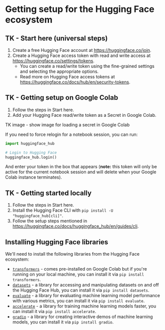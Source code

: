 # Getting setup for the Hugging Face ecosystem

## TK - Start here (universal steps)

1. Create a free Hugging Face account at <https://huggingface.co/join>.
2. Create a Hugging Face access token with read and write access at <https://huggingface.co/settings/tokens>.
    * You can create a read/write token using the fine-grained settings and selecting the appropriate options.
    * Read more on Hugging Face access tokens at <https://huggingface.co/docs/hub/en/security-tokens>. 

## TK - Getting setup on Google Colab

1. Follow the steps in Start here.
2. Add your Hugging Face read/write token as a Secret in Google Colab.

TK image - show image for loading a secret in Google Colab

If you need to force relogin for a notebook session, you can run:

```python
import huggingface_hub

# Login to Hugging Face
huggingface_hub.login()
```

And enter your token in the box that appears (**note:** this token will only be active for the current notebook session and will delete when your Google Colab instance terminates).

## TK - Getting started locally

1. Follow the steps in Start here.
2. Install the Hugging Face CLI with `pip install -U "huggingface_hub[cli]"`.
3. Follow the setup steps mentioned in <https://huggingface.co/docs/huggingface_hub/en/guides/cli>. 

## Installing Hugging Face libraries

We'll need to install the following libraries from the Hugging Face ecosystem:

* [`transformers`](https://huggingface.co/docs/transformers/en/installation) - comes pre-installed on Google Colab but if you're running on your local machine, you can install it via `pip install transformers`.
* [`datasets`](https://huggingface.co/docs/datasets/installation) - a library for accessing and manipulating datasets on and off the Hugging Face Hub, you can install it via `pip install datasets`.
* [`evaluate`](https://huggingface.co/docs/evaluate/installation) - a library for evaluating machine learning model performance with various metrics, you can install it via `pip install evaluate`.
* [`accelerate`](https://huggingface.co/docs/accelerate/basic_tutorials/install) - a library for training machine learning models faster, you can install it via `pip install accelerate`.
* [`gradio`](https://www.gradio.app/guides/quickstart#installation) - a library for creating interactive demos of machine learning models, you can install it via `pip install gradio`.

